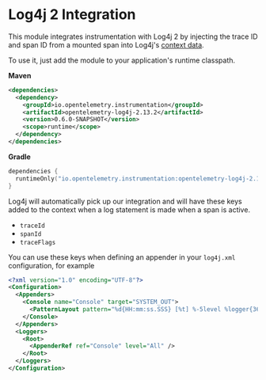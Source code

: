 # Log4j 2 Integration

This module integrates instrumentation with Log4j 2 by injecting the trace ID and span ID from a
mounted span into Log4j's [context data](https://logging.apache.org/log4j/2.x/manual/thread-context.html).

To use it, just add the module to your application's runtime classpath.

**Maven**

```xml
<dependencies>
  <dependency>
    <groupId>io.opentelemetry.instrumentation</groupId>
    <artifactId>opentelemetry-log4j-2.13.2</artifactId>
    <version>0.6.0-SNAPSHOT</version>
    <scope>runtime</scope>
  </dependency>
</dependencies>
```

**Gradle**

```kotlin
dependencies {
  runtimeOnly("io.opentelemetry.instrumentation:opentelemetry-log4j-2.13.2:0.6.0-SNAPSHOT")
}
```

Log4j will automatically pick up our integration and will have these keys added to the context when
a log statement is made when a span is active.

- `traceId`
- `spanId`
- `traceFlags`

You can use these keys when defining an appender in your `log4j.xml` configuration, for example

```xml
<?xml version="1.0" encoding="UTF-8"?>
<Configuration>
  <Appenders>
    <Console name="Console" target="SYSTEM_OUT">
      <PatternLayout pattern="%d{HH:mm:ss.SSS} [%t] %-5level %logger{36} traceId: %X{traceId} spanId: %X{spanId} - %msg%n" />
    </Console>
  </Appenders>
  <Loggers>
    <Root>
      <AppenderRef ref="Console" level="All" />
    </Root>
  </Loggers>
</Configuration>
```
